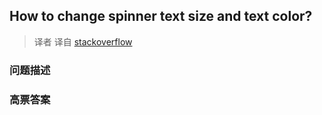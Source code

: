## How to change spinner text size and text color?

> 译者 译自 [stackoverflow](http://stackoverflow.com/questions/9476665/how-to-change-spinner-text-size-and-text-color) 

### 问题描述 

### 高票答案 

